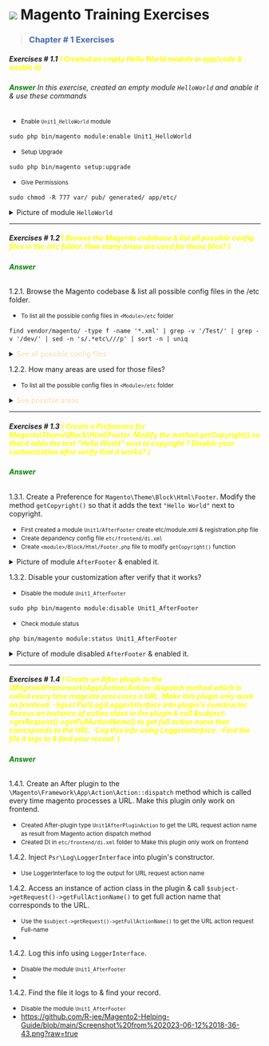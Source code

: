 # ![](https://th.bing.com/th?id=ODLS.194d04fb-feff-41d9-b83c-1cbe98afa6ec&w=32&h=32&o=6&pid=13.1) **<font color=""> Magento Training Exercises</font>**

>### **<font color="#4267b2"> Chapter # 1 Exercises</font>**

##### Exercises # 1.1<font color="Yellow"> ( Created an empty Hello World module in app/code & enable it) </font>

###### **<font color="Green">Answer</font>** In this exercise, created an empty module `HelloWorld` and anable it & use these commands

- <small>Enable `Unit1_HelloWorld` module</small>
```shell
sudo php bin/magento module:enable Unit1_HelloWorld
```
- <small>Setup Upgrade</small>
```shell
sudo php bin/magento setup:upgrade
```
- <small>Give Permissions</small>
```shell
sudo chmod -R 777 var/ pub/ generated/ app/etc/
```
<details>
    <summary markdown="span">Picture of module <code>HelloWorld</code></summary>

![](https://raw.githubusercontent.com/R-jee/Magento2-Helping-Guide/87a64196d84f3a2ce305d956b74b7e09a5973a52/Screenshot%20from%202023-06-09%2011-49-09.png)
</details>

***

##### Exercises # 1.2<font color="Yellow"> ( Browse the Magento codebase & list all possible config files in the <Module>/etc folder. How many areas are used for those files? ) </font>
###### **<font color="Green">Answer</font>**
1.2.1. Browse the Magento codebase & list all possible config files in the <Module>/etc folder.

- <small>To list all the possible config files in `<Module>/etc` folder </small>
```shell
find vendor/magento/ -type f -name '*.xml' | grep -v '/Test/' | grep -v '/dev/' | sed -n 's/.*etc\///p' | sort -n | uniq
```
<details>
<summary markdown="span"><font color="#f5deb3">See all possible config files</font></summary>

```
acl.xml
address_formats.xml
adminhtml/admingws.xml
adminhtml/csp_whitelist.xml
adminhtml/di.xml
adminhtml/events.xml
adminhtml/menu.xml
adminhtml/routes.xml
adminhtml/rules/payment_au.xml
adminhtml/rules/payment_ca.xml
adminhtml/rules/payment_de.xml
adminhtml/rules/payment_es.xml
adminhtml/rules/payment_fr.xml
adminhtml/rules/payment_gb.xml
adminhtml/rules/payment_hk.xml
adminhtml/rules/payment_it.xml
adminhtml/rules/payment_jp.xml
adminhtml/rules/payment_nz.xml
adminhtml/rules/payment_other.xml
adminhtml/rules/payment_us.xml
adminhtml/system/express_checkout.xml
adminhtml/system/payflow_advanced.xml
adminhtml/system/payflow_link.xml
adminhtml/system/payments_pro_hosted_solution_with_express_checkout.xml
adminhtml/system/payments_pro_hosted_solution.xml
adminhtml/system/paypal_payflowpro_with_express_checkout.xml
adminhtml/system/paypal_payflowpro.xml
adminhtml/system.xml
analytics.xml
cache.xml
catalog_attributes.xml
communication.xml
company_acl.xml
config.xml
constraints.xml
countries.xml
cron_groups.xml
crontab/di.xml
crontab/events.xml
crontab.xml
csp_whitelist.xml
data_source/website.xml
db_schema.xml
definition.map.xml
definition.xml
directory.xml
di.xml
eav_attributes.xml
email_templates.xml
esconfig.xml
events.xml
export.xml
extension_attributes.xml
fieldset.xml
frontend/di.xml
frontend/events.xml
frontend/page_types.xml
frontend/routes.xml
frontend/sections.xml
giftregistry.xml
graphql/di.xml
graphql/events.xml
import.xml
indexer.xml
logging.xml
media_content.xml
menu_hierarchy.xml
module.xml
mview.xml
payment.xml
pdf.xml
persistent.xml
product_options.xml
product_types.xml
queue_consumer.xml
queue_publisher.xml
queue_topology.xml
queue.xml
reports.xml
report.xml
resources.xml
sales.xml
search_engine.xml
search_request.xml
validation.xml
view.xml
webapi_async.xml
webapi_rest/di.xml
webapi_rest/events.xml
webapi_soap/di.xml
webapi_soap/events.xml
webapi.xml
webrestrictions.xml
widget.xml
zip_codes.xml

```
</details>

1.2.2. How many areas are used for those files?
- <small>To list all the possible config files in `<Module>/etc` folder </small>
<details>
<summary markdown="span"><font color="#f5deb3">See possible areas</font></summary>

```
/adminhtml
/crontab
/data_source
/frontend
/graphql
/webapi_rest
/webapi_soap 
```
</details>

***

##### Exercises # 1.3<font color="Yellow"> ( Create a Preference for Magento\Theme\Block\Html\Footer. Modify the method getCopyright() so that it adds the text "Hello World" next to copyright ? Disable your customization after verify that it works? ) </font>
###### **<font color="Green">Answer</font>**
1.3.1. Create a Preference for `Magento\Theme\Block\Html\Footer`. Modify the method `getCopyright()` so that it adds the text `"Hello World"` next to copyright.
- <small>First created a module `Unit1/AfterFooter` create etc/module.xml & registration.php file </small>
- <small>Create depandency config file `etc/frontend/di.xml` </small>
- <small>Create `<module>/Block/Html/Footer.php` file to modify `getCopyright()` function</small>
<details>
    <summary markdown="span">Picture of module <code>AfterFooter</code> & enabled it.</summary>

![](https://github.com/R-jee/Magento2-Helping-Guide/blob/main/Screenshot%20from%202023-06-12%2013-24-15.png?raw=true)

![](https://github.com/R-jee/Magento2-Helping-Guide/blob/main/Screenshot%20from%202023-06-12%2013-30-05.png?raw=true)
</details>

1.3.2. Disable your customization after verify that it works?
- <small>Disable the module `Unit1_AfterFooter`</small>
```shell
sudo php bin/magento module:disable Unit1_AfterFooter
```
- <small>Check module status</small>
```shell
php bin/magento module:status Unit1_AfterFooter
```
<details>
    <summary markdown="span">Picture of module disabled <code>AfterFooter</code> & enabled it.</summary>

![](https://github.com/R-jee/Magento2-Helping-Guide/blob/main/Screenshot%20from%202023-06-12%2013-43-02.png?raw=true)
</details>

***

##### Exercises # 1.4<font color="Yellow"> ( Create an After plugin to the \Magento\Framework\App\Action\Action::dispatch method which is called every time magento processes a URL. Make this plugin only work on frontend. -Inject Psr\Log\LoggerInterface into plugin's constructor. Access an instance of action class in the plugin & call $subject->getRequest()->getFullActionName() to get full action name that corresponds to the URL. -Log this info using LoggerInterface. -Find the file it logs to & find your record. ) </font>
###### **<font color="Green">Answer</font>**
1.4.1. Create an After plugin to the `\Magento\Framework\App\Action\Action::dispatch` method which is called every time magento processes a URL. Make this plugin only work on frontend.
- <small>Created After-plugin type `Unit1AfterPluginAction` to get the URL request action name as result from Magento action dispatch method</small>
- <small>Created DI in `etc/frontend/di.xml` folder to Make this plugin only work on frontend</small>

1.4.2. Inject `Psr\Log\LoggerInterface` into plugin's constructor.
- <small>Use LoggerInterface to log the output for URL request action name</small>

1.4.2. Access an instance of action class in the plugin & call `$subject->getRequest()->getFullActionName()` to get full action name that corresponds to the URL.
- <small>Use the `$subject->getRequest()->getFullActionName()` to get the URL action request Full-name</small>
- 
1.4.2. Log this info using `LoggerInterface`.
- <small>Disable the module `Unit1_AfterFooter`</small>
- 
1.4.2. Find the file it logs to & find your record.
- <small>Disable the module `Unit1_AfterFooter`</small>
- https://github.com/R-jee/Magento2-Helping-Guide/blob/main/Screenshot%20from%202023-06-12%2018-36-43.png?raw=true
